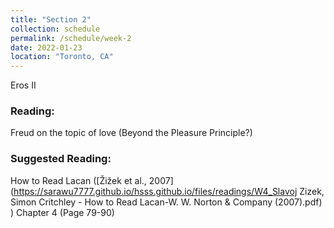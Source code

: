```yaml
---
title: "Section 2"
collection: schedule
permalink: /schedule/week-2
date: 2022-01-23
location: "Toronto, CA"
---
```



Eros II

### Reading:
Freud on the topic of love (Beyond the Pleasure Principle?)

### Suggested Reading:

How to Read Lacan ([Žižek et al., 2007](https://sarawu7777.github.io/hsss.github.io/files/readings/W4_Slavoj Zizek, Simon Critchley - How to Read Lacan-W. W. Norton & Company (2007).pdf)
) Chapter 4 (Page 79-90)